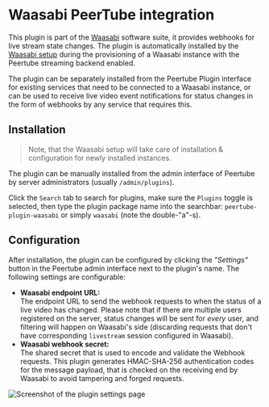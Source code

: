 # Waasabi PeerTube integration

This plugin is part of the [Waasabi](https://waasabi.org) software suite, it provides webhooks for live stream state changes. The plugin is automatically installed by the [Waasabi setup](https://www.npmjs.com/package/waasabi) during the provisioning of a Waasabi instance with the Peertube streaming backend enabled.

The plugin can be separately installed from the Peertube Plugin interface for existing services that need to be connected to a Waasabi instance, or can be used to receive live video event notifications for status changes in the form of webhooks by any service that requires this.


## Installation

> Note, that the Waasabi setup will take care of installation & configuration for newly installed instances.

The plugin can be manually installed from the admin interface of Peertube by server administrators (usually `/admin/plugins`).

Click the `Search` tab to search for plugins, make sure the `Plugins` toggle is selected, then type the plugin package name into the searchbar: `peertube-plugin-waasabi` or simply `waasabi` (note the double-"a"-s).


## Configuration

After installation, the plugin can be configured by clicking the *"Settings"* button in the Peertube admin interface next to the plugin's name. The following settings are configurable:

- **Waasabi endpoint URL:**  
  The endpoint URL to send the webhook requests to when the status of a live video has changed. Please note that if there are multiple users registered on the server, status changes will be sent for *every* user, and filtering will happen on Waasabi's side (discarding requests that don't have corresponding `livestream` session configured in Waasabi).
- **Waasabi webhook secret:**  
  The shared secret that is used to encode and validate the Webhook requests. This plugin generates HMAC-SHA-256 authentication codes for the message payload, that is checked on the receiving end by Waasabi to avoid tampering and forged requests.

![Screenshot of the plugin settings page](https://waasabi.org/code/peertube-plugin-waasabi/docs/plugin-config.png)
